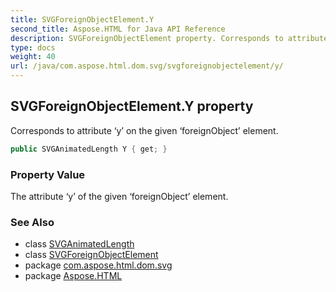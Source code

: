 ```yaml
---
title: SVGForeignObjectElement.Y
second_title: Aspose.HTML for Java API Reference
description: SVGForeignObjectElement property. Corresponds to attribute y on the given foreignObject element
type: docs
weight: 40
url: /java/com.aspose.html.dom.svg/svgforeignobjectelement/y/
---
```

## SVGForeignObjectElement.Y property

Corresponds to attribute ‘y’ on the given ‘foreignObject’ element.

```java
public SVGAnimatedLength Y { get; }
```

### Property Value

The attribute ‘y’ of the given ‘foreignObject’ element.

### See Also

* class [SVGAnimatedLength](../../../com.aspose.html.dom.svg.datatypes/svganimatedlength/)
* class [SVGForeignObjectElement](../)
* package [com.aspose.html.dom.svg](../../svgforeignobjectelement/)
* package [Aspose.HTML](../../../)
